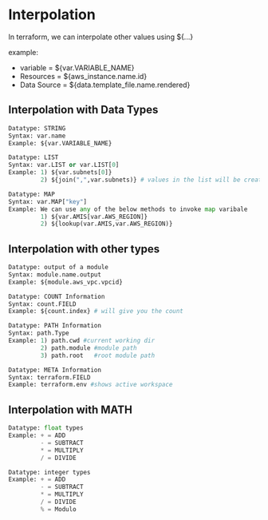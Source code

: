 # Interpolation
In terraform, we can interpolate other values using ${...}

example:
- variable    = ${var.VARIABLE_NAME}
- Resources   = ${aws_instance.name.id}
- Data Source = ${data.template_file.name.rendered}


## Interpolation with Data Types

```python
Datatype: STRING
Syntax: var.name
Example: ${var.VARIABLE_NAME}
```

```python
Datatype: LIST
Syntax: var.LIST or var.LIST[0]
Example: 1) ${var.subnets[0]} 
         2) ${join(",",var.subnets)} # values in the list will be created as one variable with comman seperated.
```

```python
Datatype: MAP
Syntax: var.MAP["key"]
Example: We can use any of the below methods to invoke map varibale
         1) ${var.AMIS[var.AWS_REGION]}
         2) ${lookup(var.AMIS,var.AWS_REGION)}
```

## Interpolation with other types

```python
Datatype: output of a module
Syntax: module.name.output
Example: ${module.aws_vpc.vpcid}
```

```python
Datatype: COUNT Information
Syntax: count.FIELD
Example: ${count.index} # will give you the count
```
```python
Datatype: PATH Information
Syntax: path.Type
Example: 1) path.cwd #current working dir
	     2) path.module #module path
	     3) path.root   #root module path
```
```python
Datatype: META Information
Syntax: terraform.FIELD
Example: terraform.env #shows active workspace
```
## Interpolation with  MATH
```python
Datatype: float types
Example: + = ADD
         - = SUBTRACT
         * = MULTIPLY
         / = DIVIDE
```
```python
Datatype: integer types
Example: + = ADD
         - = SUBTRACT
         * = MULTIPLY
         / = DIVIDE
         % = Modulo
```
